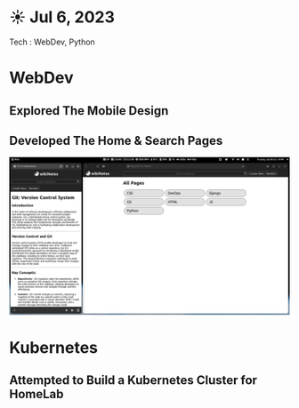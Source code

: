 # ☀️ Jul 6, 2023
Tech : WebDev, Python

# WebDev

## Explored The Mobile Design

## Developed The Home & Search Pages

![Screenshot](Screenshot.png)

# Kubernetes

## Attempted to Build a Kubernetes Cluster for HomeLab
